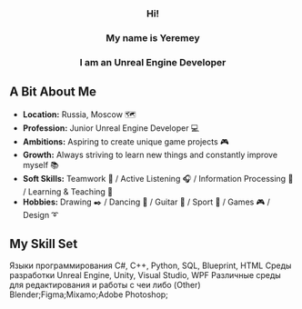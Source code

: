 
<div align="center">
<h3> Hi! </h3>
<h3> My name is Yeremey </h3>
<h3> I am an Unreal Engine Developer</h3>
</div>

<!--
<div align="center">
*** <img src="https://media1.giphy.com/media/a1QLZUUtCcgyA/giphy.gif" height="150"/>
    <p style="font-size:18px;">Hi!</p>
    <p style="font-size:20px;">My name is <strong>Yeremey</strong><br></p>
    <p style="font-size:18px;">I am an <strong>Unreal Engine Developer</strong></p>
</div>
-->
## A Bit About Me
-   **Location:** Russia, Moscow 🗺️
-   **Profession:** Junior Unreal Engine Developer 💻
-   **Ambitions:** Aspiring to create unique game projects 🎮
-   **Growth:** Always striving to learn new things and constantly improve myself 📚
-   **Soft Skills:** Teamwork 🤝 / Active Listening 🎧 / Information Processing 🧠 / Learning & Teaching 📖
-   **Hobbies:** Drawing ✒️ / Dancing 💃 / Guitar 🎸 / Sport 🏀 / Games 🎮 / Design ➰ 



## My Skill Set

Языки программирования
С#, C++, Python, SQL, Blueprint, HTML
Среды разработки
Unreal Engine, Unity, Visual Studio, WPF 
Различные среды для редактирования и работы с чеи либо (Other)
Blender;Figma;Mixamo;Adobe Photoshop;
